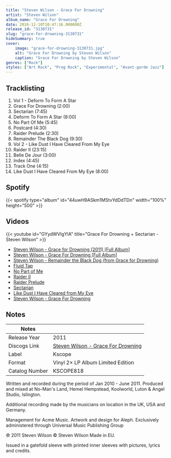 ```yaml
---
title: "Steven Wilson - Grace For Drowning"
artist: "Steven Wilson"
album_name: "Grace For Drowning"
date: 2016-12-10T10:47:16.000000Z
release_id: "3130731"
slug: "grace-for-drowning-3130731"
hideSummary: true
cover:
    image: "grace-for-drowning-3130731.jpg"
    alt: "Grace For Drowning by Steven Wilson"
    caption: "Grace For Drowning by Steven Wilson"
genres: ["Rock"]
styles: ["Art Rock", "Prog Rock", "Experimental", "Avant-garde Jazz"]
---
```


## Tracklisting
1. Vol 1 - Deform To Form A Star
2. Grace For Drowning (2:00)
3. Sectarian (7:45)
4. Deform To Form A Star (8:00)
5. No Part Of Me (5:45)
6. Postcard (4:30)
7. Raider Prelude (2:30)
8. Remainder The Black Dog (9:30)
9. Vol 2 - Like Dust I Have Cleared From My Eye
10. Raider II (23:15)
11. Belle De Jour (3:00)
12. Index (4:45)
13. Track One (4:15)
14. Like Dust I Have Cleared From My Eye (8:00)


## Spotify
{{< spotify type="album" id="44uwH9ASkm1MStvYdDdTDn" width="100%" height="500" >}}



## Videos
{{< youtube id="GYydWVIgYlA" title="Grace For Drowning + Sectarian - Steven Wilson" >}}
- [Steven Wilson - Grace for Drowning (2011) [Full Album]](https://www.youtube.com/watch?v=Wv_CVFFOyV4)
- [Steven Wilson - Grace For Drowning [Full Album]](https://www.youtube.com/watch?v=OFwLVakl0c8)
- [Steven Wilson - Remainder the Black Dog (from Grace for Drowning)](https://www.youtube.com/watch?v=zjwPt1eNF9A)
- [Fluid Tap](https://www.youtube.com/watch?v=hu4fRs9vMDE)
- [No Part of Me](https://www.youtube.com/watch?v=OuamS7_jrtY)
- [Raider II](https://www.youtube.com/watch?v=5ru26kmc-1E)
- [Raider Prelude](https://www.youtube.com/watch?v=-NgoTtgD1Go)
- [Sectarian](https://www.youtube.com/watch?v=I94MWykQ4gA)
- [Like Dust I Have Cleared from My Eye](https://www.youtube.com/watch?v=oavmSFLaDAI)
- [Steven Wilson - Grace For Drowning](https://www.youtube.com/watch?v=w8AitJAZTZ8)

## Notes
| Notes          |             |
| ---------------| ----------- |
| Release Year   | 2011 |
| Discogs Link   | [Steven Wilson - Grace For Drowning](https://www.discogs.com/release/3130731-Steven-Wilson-Grace-For-Drowning) |
| Label          | Kscope |
| Format         | Vinyl 2× LP Album Limited Edition |
| Catalog Number | KSCOPE818 |

Written and recorded during the period of Jan 2010 - June 2011. 
Produced and mixed at No-Man's Land, Hemel Hempstead, Koolworld, Luton & Angel Studio, Islington.

Additional recording made by the musicians on location in the UK, USA and Germany. 

Management for Acme Music. Artwork and design for Aleph.
Exclusively administered through Universal Music Publishing Group

℗ 2011 Steven Wilson © Steven Wilson
Made in EU.

Issued in a gatefold sleeve with printed inner sleeves with pictures, lyrics and credits.
